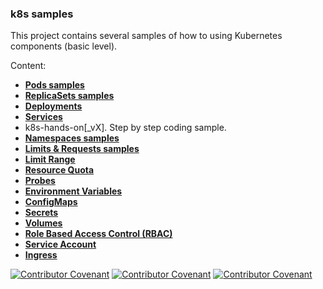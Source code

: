 

### k8s samples

This project contains several samples of how to using Kubernetes components (basic level).

Content:

- **[Pods samples](pod/README.md)**
- **[ReplicaSets samples](replicaSet/README.md)**
- **[Deployments](deployment/README.md)**
- **[Services](deployment/README.md)**
- k8s-hands-on[_vX]. Step by step coding sample.
- **[Namespaces samples](namespaces/README.md)**
- **[Limits & Requests samples](limits-requests/README.md)**
- **[Limit Range](limit-range/README.md)**
- **[Resource Quota](resource-quota/README.md)**
- **[Probes](probes/README.md)**
- **[Environment Variables](envs/README.md)**
- **[ConfigMaps](configmaps/README.md)**
- **[Secrets](secrets/README.md)**
- **[Volumes](volumes/README.md)**
- **[Role Based Access Control (RBAC)](RBAC/README.md)**
- **[Service Account](service-account/README.md)**
- **[Ingress](ingress/README.md)**




[![Contributor Covenant](https://img.shields.io/badge/Contributor%20Covenant-v2.0%20adopted-ff69b4.svg)](code_of_conduct_EN.md)
[![Contributor Covenant](https://img.shields.io/badge/Contributor%20Covenant-v2.0%20adopted-ff69b4.svg)](code_of_conduct_ES.md)
[![Contributor Covenant](https://img.shields.io/badge/Contributor%20Covenant-v2.0%20adopted-ff69b4.svg)](code_of_conduct_CA.md)











	





